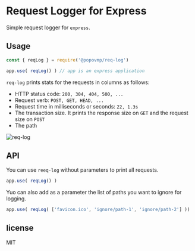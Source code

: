 # Request Logger for Express

Simple request logger for `express`.

## Usage

```js
const { reqLog } = require('@popovmp/req-log')

app.use( reqLog() ) // app is an express application
```

`req-log` prints stats for the requests in columns as follows:

  - HTTP status code: `200, 304, 404, 500, ...`
  - Request verb: `POST, GET, HEAD, ...`
  - Request time in milliseconds or seconds: `22, 1.3s`
  - The transaction size. It prints the response size on `GET` and the request size on `POST`
  - The path

![req-log](https://image-holder.forexsb.com/store/req-log.png)

## API

You can use `reeq-log` without parameters to print all requests.

```js
app.use( reqLog() )
```

Yuo can also add as a parameter the list of paths you want to ignore for logging.

```js
app.use( reqLog( ['favicon.ico', 'ignore/path-1', 'ignore/path-2'] ))
```

## license

MIT

